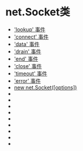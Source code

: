 # net.Socket类

* ['lookup' 事件](#lookup-事件)
* ['connect' 事件](#connect-事件)
* ['data' 事件](#data-事件)
* ['drain' 事件](#drain-事件)
* ['end' 事件](#end-事件)
* ['close' 事件](#close-事件)
* ['timeout' 事件](#timeout-事件)
* ['error' 事件](#error-事件)
* [new net.Socket([options])](#new_netsocketoptions)
* [](#)
* [](#)
* [](#)
* [](#)
* [](#)
* [](#)
* [](#)
* [](#)
* [](#)
